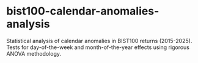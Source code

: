 # bist100-calendar-anomalies-analysis
Statistical analysis of calendar anomalies in BIST100 returns (2015-2025). Tests for day-of-the-week and month-of-the-year effects using rigorous ANOVA methodology.
